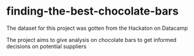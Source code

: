 # finding-the-best-chocolate-bars
The dataset for this project was gotten from the Hackaton on Datacamp


The project aims to give analysis on chocolate bars to get informed decisions on potential suppliers
